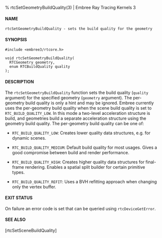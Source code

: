 % rtcSetGeometryBuildQuality(3) | Embree Ray Tracing Kernels 3

#### NAME

    rtcSetGeometryBuildQuality - sets the build quality for the geometry

#### SYNOPSIS

    #include <embree3/rtcore.h>

    void rtcSetGeometryBuildQuality(
      RTCGeometry geometry,
      enum RTCBuildQuality quality
    );

#### DESCRIPTION

The `rtcSetGeometryBuildQuality` function sets the build quality
(`quality` argument) for the specified geometry (`geometry`
argument). The per-geometry build quality is only a hint and may be
ignored. Embree currently uses the per-geometry build quality when the
scene build quality is set to `RTC_BUILD_QUALITY_LOW`. In this mode a
two-level acceleration structure is build, and geometries build a
separate acceleration structure using the geometry build quality. The
per-geometry build quality can be one of:

+ `RTC_BUILD_QUALITY_LOW`: Creates lower quality data structures,
  e.g. for dynamic scenes.

+ `RTC_BUILD_QUALITY_MEDIUM`: Default build quality for most
  usages. Gives a good compromise between build and render
  performance.

+ `RTC_BUILD_QUALITY_HIGH`: Creates higher quality data structures for
  final-frame rendering. Enables a spatial split builder for certain
  primitive types.

+ `RTC_BUILD_QUALITY_REFIT`: Uses a BVH refitting approach when
  changing only the vertex buffer.

#### EXIT STATUS

On failure an error code is set that can be queried using
`rtcDeviceGetError`.

#### SEE ALSO

[rtcSetSceneBuildQuality]
